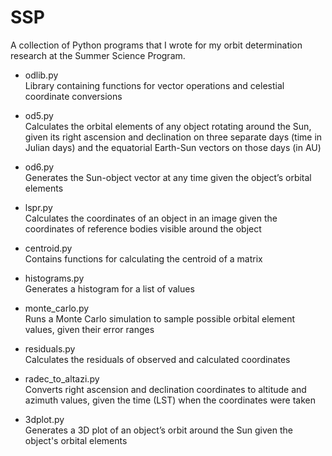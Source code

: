 # SSP
A collection of Python programs that I wrote for my orbit determination research at the Summer Science Program.

* odlib.py <br/>
Library containing functions for vector operations and celestial coordinate conversions

* od5.py <br/>
Calculates the orbital elements of any object rotating around the Sun, given its right ascension and declination on three separate days (time in Julian days) and the equatorial Earth-Sun vectors on those days (in AU)

* od6.py <br/>
Generates the Sun-object vector at any time given the object’s orbital elements 

* lspr.py <br/>
Calculates the coordinates of an object in an image given the coordinates of reference bodies visible around the object

* centroid.py <br/>
Contains functions for calculating the centroid of a matrix

* histograms.py <br/>
Generates a histogram for a list of values

* monte_carlo.py  <br/>
Runs a Monte Carlo simulation to sample possible orbital element values, given their error ranges

* residuals.py <br/>
Calculates the residuals of observed and calculated coordinates

* radec_to_altazi.py <br/>
Converts right ascension and declination coordinates to altitude and azimuth values, given the time (LST) when the coordinates were taken

* 3dplot.py <br/>
Generates a 3D plot of an object’s orbit around the Sun given the object's orbital elements 
